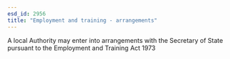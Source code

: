 ```yaml
---
esd_id: 2956
title: "Employment and training - arrangements"
---
```


A local Authority may enter into arrangements with the Secretary of State pursuant to the Employment  and Training Act 1973

